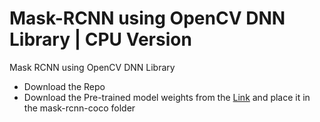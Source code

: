 # Mask-RCNN using OpenCV DNN Library | CPU Version
Mask RCNN using OpenCV DNN Library
- Download the Repo
- Download the Pre-trained model weights from the [Link](https://drive.google.com/file/d/1DBa_QJgpJTUHTasSYp9I9rw6TAYfRBzk/view?usp=sharing) and place it in the mask-rcnn-coco folder
